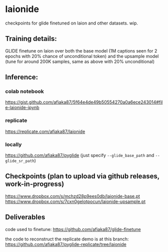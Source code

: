 # laionide

checkpoints for glide finetuned on laion and other datasets. wip.

## Training details:

GLIDE finetune on laion over both the base model (1M captions seen for 2 epochs with 20% chance of unconditional token) and the upsample model (tune for around 200K samples, same as above with 20% unconditional)

## Inference: 

### colab notebook
https://gist.github.com/afiaka87/5f64e4de49b50554270a0a6ece243014#file-laionide-ipynb

### replicate
https://replicate.com/afiaka87/laionide

### locally

https://github.com/afiaka87/pyglide
(just specify `--glide_base_path` and `--glide_sr_path`)

## Checkpoints (plan to upload via github releases, work-in-progress)
https://www.dropbox.com/s/mchzd28p9ees0db/laionide-base.pt
https://www.dropbox.com/s/7cxn0gelotpocun/laionide-upsample.pt

## Deliverables

code used to finetune:
https://github.com/afiaka87/glide-finetune

the code to reconstruct the replicate demo is at this branch:
https://github.com/afiaka87/pyglide-replicate/tree/laionide
